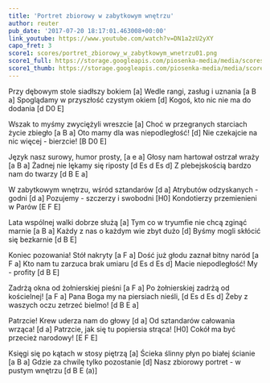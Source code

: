 ```yaml
---
title: 'Portret zbiorowy w zabytkowym wnętrzu'
author: reuter
pub_date: '2017-07-20 18:17:01.463008+00:00'
link_youtube: https://www.youtube.com/watch?v=DN1a2zU2yXY
capo_fret: 3
score1: scores/portret_zbiorowy_w_zabytkowym_wnetrzu01.png
score1_full: https://storage.googleapis.com/piosenka-media/media/scores/portret_zbiorowy_w_zabytkowym_wnetrzu01.png
score1_thumb: https://storage.googleapis.com/piosenka-media/media/scores/portret_zbiorowy_w_zabytkowym_wnetrzu01.png.180x0_q85_upscale.png
---
```


Przy dębowym stole siadłszy bokiem [a]
Wedle rangi, zasług i uznania [a B a]
Spoglądamy w przyszłość czystym okiem [d]
Kogoś, kto nic nie ma do dodania [d D0 E]

Wszak to myśmy zwyciężyli wreszcie [a]
Choć w przegranych starciach życie zbiegło [a B a]
Oto mamy dla was niepodległość! [d]
Nie czekajcie na nic więcej - bierzcie! [B D0 E]

Język nasz surowy, humor prosty, [a e a]
Głosy nam hartował ostrzał wraży [a B a]
Żadnej nie lękamy się riposty [d Es d Es d]
Z plebejskością bardzo nam do twarzy [d B E a]

W zabytkowym wnętrzu, wśród sztandarów [d a]
Atrybutów odzyskanych - godni [d a]
Pozujemy - szczerzy i swobodni [H0]
Kondotierzy przemienieni w Parów [E F E]

Lata wspólnej walki dobrze służą [a]
Tym co w tryumfie nie chcą zginąć marnie [a B a]
Każdy z nas o każdym wie zbyt dużo [d]
Byśmy mogli skłócić się bezkarnie [d B E]

Koniec pozowania! Stół nakryty [a F a]
Dość już głodu zaznał bitny naród [a F a]
Kto nam tu zarzuca brak umiaru [d Es d Es d]
Macie niepodległość! My - profity [d B E]

Zadrżą okna od żołnierskiej pieśni [a F a]
Po żołnierskiej zadrżą od kościelnej! [a F a]
Pana Boga my na piersiach nieśli, [d Es d Es d] 
Żeby z waszych oczu zetrzeć bielmo! [d B E a]

Patrzcie! Krew uderza nam do głowy [d a] 
Od sztandarów całowania wrząca! [d a]
Patrzcie, jak się tu popiersia strąca! [H0]
Cokół ma być przecież narodowy! [E F E]

Księgi się po kątach w stosy piętrzą [a]
Ścieka ślinny płyn po białej ścianie [a B a]
Gdzie za chwilę tylko pozostanie [d]
Nasz zbiorowy portret - w pustym wnętrzu [d B E (a)]
